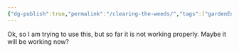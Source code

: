 ```yaml
---
{"dg-publish":true,"permalink":"/clearing-the-weeds/","tags":["gardenEntry"],"created":"2024-12-13T21:17:16.549+01:00"}
---
```


Ok, so I am trying to use this, but so far it is not working properly. Maybe it will be working now? 